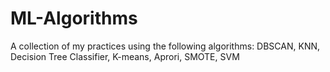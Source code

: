 # ML-Algorithms
A collection of my practices using the following algorithms: DBSCAN, KNN, Decision Tree Classifier, K-means, Aprori, SMOTE, SVM
